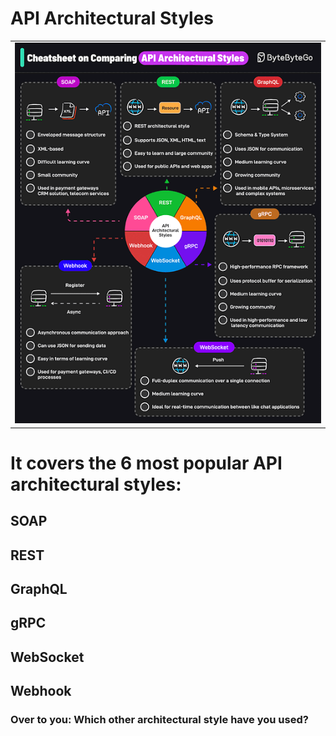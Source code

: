 # API Architectural Styles  
<table>
  <tr><td>
    <img src="./API Architectural Styles.gif"
         alt="GIF file"  width="1000">
  </td></tr>
</table>  

# It covers the 6 most popular API architectural styles:

## SOAP

## REST

## GraphQL

## gRPC

## WebSocket

## Webhook

### Over to you: Which other architectural style have you used?
